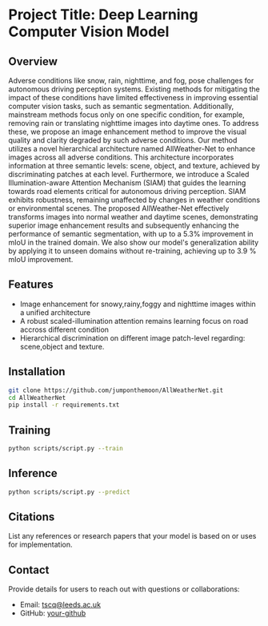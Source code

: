 # Project Title: Deep Learning Computer Vision Model

## Overview
Adverse conditions like snow, rain, nighttime, and fog, pose challenges for autonomous driving perception systems. Existing methods for mitigating the impact of these conditions have limited effectiveness in improving essential computer vision tasks, such as semantic segmentation. Additionally, mainstream methods focus only on one specific condition, for example, removing rain or translating nighttime images into daytime ones. To address these, we propose an image enhancement method to improve the visual quality and clarity degraded by such adverse conditions. Our method utilizes a novel hierarchical architecture named AllWeather-Net to enhance images across all adverse conditions. This architecture incorporates information at three semantic levels: scene, object, and texture, achieved by discriminating patches at each level. Furthermore, we introduce a Scaled Illumination-aware Attention Mechanism (SIAM) that guides the learning towards road elements critical for autonomous driving perception. SIAM exhibits robustness, remaining unaffected by changes in weather conditions or environmental scenes. The proposed AllWeather-Net effectively transforms images into normal weather and daytime scenes, demonstrating superior image enhancement results and subsequently enhancing the performance of semantic segmentation, with up to a 5.3\% improvement in mIoU in the trained domain.  We also show our model's generalization ability by applying it to unseen domains without re-training, achieving up to 3.9 \% mIoU improvement. 
## Features
- Image enhancement for snowy,rainy,foggy and nighttime images within a unified architecture
- A robust scaled-illumination attention remains learning focus on road accross different condition 
- Hierarchical discrimination on different image patch-level regarding: scene,object and texture.

## Installation
```bash
git clone https://github.com/jumponthemoon/AllWeatherNet.git
cd AllWeatherNet
pip install -r requirements.txt
```

## Training
```bash
python scripts/script.py --train

```

## Inference
```bash
python scripts/script.py --predict

```


## Citations

List any references or research papers that your model is based on or uses for implementation.

## Contact

Provide details for users to reach out with questions or collaborations:

- Email: tscq@leeds.ac.uk
- GitHub: [your-github](https://github.com/jumponthemoon)
